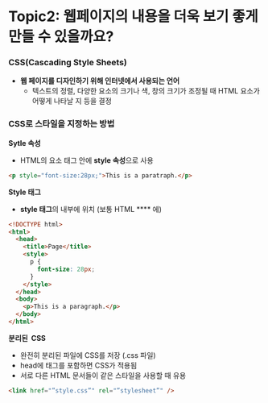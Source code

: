 # Topic2: 웹페이지의 내용을 더욱 보기 좋게 만들 수 있을까요?

### **CSS(Cascading Style Sheets)**

- **웹 페이지를 디자인하기 위해 인터넷에서 사용되는 언어**
  - 텍스트의 정렬, 다양한 요소의 크기나 색, 창의 크기가 조정될 때 HTML 요소가 어떻게 나타날 지 등을 결정

### CSS로 스타일을 지정하는 방법

**Sytle 속성**

- HTML의 요소 태그 안에 **style 속성**으로 사용

```html
<p style="font-size:28px;">This is a paratraph.</p>
```

**Style 태그**

- **style 태그**의 내부에 위치 (보통 HTML \*\*\*\*<head> 에)

```html
<!DOCTYPE html>
<html>
  <head>
    <title>Page</title>
    <style>
      p {
        font-size: 28px;
      }
    </style>
  </head>
  <body>
    <p>This is a paragraph.</p>
  </body>
</html>
```

**분리된  CSS**

- 완전히 분리된 파일에 CSS를 저장 (.css 파일)
- head에 <link> 태그를 포함하면 CSS가 적용됨
- 서로 다른 HTML 문서들이 같은 스타일을 사용할 때 유용

```html
<link href="”style.css”" rel="”stylesheet”" />
```
